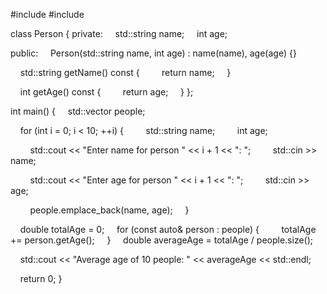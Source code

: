 #include <iostream>
#include <vector>

class Person {
private:
    std::string name;
    int age;

public:
    Person(std::string name, int age) : name(name), age(age) {}

    std::string getName() const {
        return name;
    }

    int getAge() const {
        return age;
    }
};

int main() {
    std::vector<Person> people;

    for (int i = 0; i < 10; ++i) {
        std::string name;
        int age;

        std::cout << "Enter name for person " << i + 1 << ": ";
        std::cin >> name;

        std::cout << "Enter age for person " << i + 1 << ": ";
        std::cin >> age;

        people.emplace_back(name, age);
    }

    double totalAge = 0;
    for (const auto& person : people) {
        totalAge += person.getAge();
    }
    double averageAge = totalAge / people.size();

    std::cout << "Average age of 10 people: " << averageAge << std::endl;

    return 0;
}